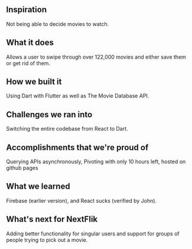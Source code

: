 ## Inspiration
Not being able to decide movies to watch.
## What it does
Allows a user to swipe through over 122,000 movies and either save them or get rid of them.
## How we built it
Using Dart with Flutter as well as The Movie Database API.
## Challenges we ran into
Switching the entire codebase from React to Dart.
## Accomplishments that we're proud of
Querying APIs asynchronously, Pivoting with only 10 hours left, hosted on github pages
## What we learned
Firebase (earlier version), and React sucks (verified by John).
## What's next for NextFlik
Adding better functionality for singular users and support for groups of people trying to pick out a movie.
